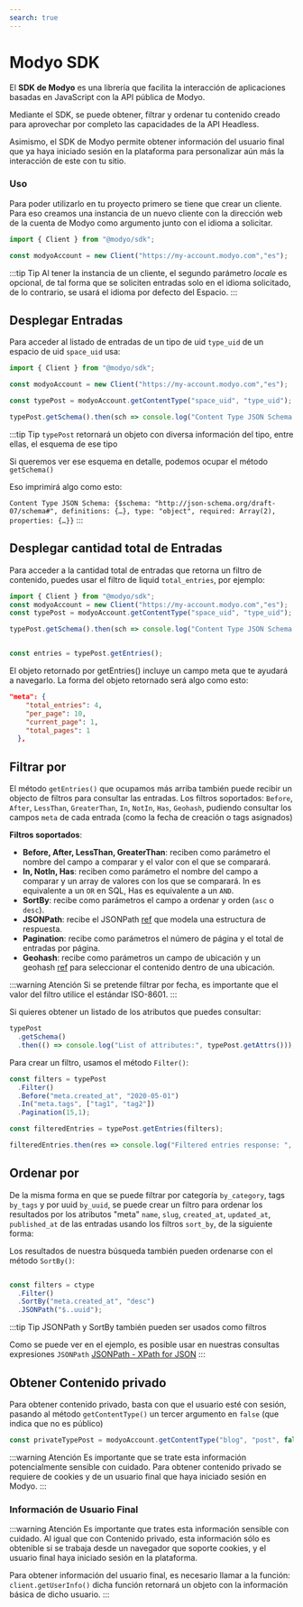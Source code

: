 ```yaml
---
search: true
---
```


# Modyo SDK

El **SDK de Modyo** es una librería que facilita la interacción de aplicaciones basadas en JavaScript con la API pública de Modyo.

Mediante el SDK, se puede obtener, filtrar y ordenar tu contenido creado para aprovechar por completo las capacidades de la API Headless.

Asimismo, el SDK de Modyo permite obtener información del usuario final que ya haya iniciado sesión en la plataforma para personalizar aún más la interacción de este con tu sitio.

### Uso

Para poder utilizarlo en tu proyecto primero se tiene que crear un cliente. Para eso creamos una instancia de un nuevo cliente con la dirección web de la cuenta de Modyo como argumento junto con el idioma a solicitar.

```js
import { Client } from "@modyo/sdk";

const modyoAccount = new Client("https://my-account.modyo.com","es");
```

:::tip Tip
Al tener la instancia de un cliente, el segundo parámetro _locale_ es opcional, de tal forma que se soliciten entradas solo en el idioma solicitado, de lo contrario, se usará el idioma por defecto del Espacio.
:::

## Desplegar Entradas

Para acceder al listado de entradas de un tipo de uid `type_uid` de un espacio de uid `space_uid` usa:

```js
import { Client } from "@modyo/sdk";

const modyoAccount = new Client("https://my-account.modyo.com","es");

const typePost = modyoAccount.getContentType("space_uid", "type_uid");

typePost.getSchema().then(sch => console.log("Content Type JSON Schema:", sch));
```

:::tip Tip
`typePost` retornará un objeto con diversa información del tipo, entre ellas, el esquema de ese tipo

Si queremos ver ese esquema en detalle, podemos ocupar el método `getSchema()`

Eso imprimirá algo como esto:

`Content Type JSON Schema: {$schema: "http://json-schema.org/draft-07/schema#", definitions: {…}, type: "object", required: Array(2), properties: {…}}`
:::

## Desplegar cantidad total de Entradas

Para acceder a la cantidad total de entradas que retorna un filtro de contenido, puedes usar el filtro de liquid `total_entries`, por ejemplo:

```js
import { Client } from "@modyo/sdk";
const modyoAccount = new Client("https://my-account.modyo.com","es");
const typePost = modyoAccount.getContentType("space_uid", "type_uid");

typePost.getSchema().then(sch => console.log("Content Type JSON Schema:", sch));


const entries = typePost.getEntries();

```

El objeto retornado por getEntries() incluye un campo meta que te ayudará a navegarlo. La forma del objeto retornado será algo como esto:

```json
"meta": {
    "total_entries": 4,
    "per_page": 10,
    "current_page": 1,
    "total_pages": 1
  },
```

## Filtrar por

El método `getEntries()` que ocupamos más arriba también puede recibir un objecto de filtros para consultar las entradas.
Los filtros soportados: `Before`, `After`, `LessThan`, `GreaterThan`, `In`, `NotIn`, `Has`, `Geohash`, pudiendo consultar los campos `meta` de cada entrada (como la fecha de creación o tags asignados)

**Filtros soportados**:

- **Before, After, LessThan, GreaterThan**: reciben como parámetro el nombre del campo a comparar y el valor con el que se comparará.
- **In, NotIn, Has**: reciben como parámetro el nombre del campo a comparar y un array de valores con los que se comparará. In es equivalente a un `OR` en SQL, Has es equivalente a un `AND`.
- **SortBy**: recibe como parámetros el campo a ordenar y orden (`asc` o `desc`).
- **JSONPath**: recibe el JSONPath [ref](https://goessner.net/articles/JsonPath/) que modela una estructura de respuesta.
- **Pagination**: recibe como parámetros el número de página y el total de entradas por página.
- **Geohash**: recibe como parámetros un campo de ubicación y un geohash [ref](https://www.movable-type.co.uk/scripts/geohash.html) para seleccionar el contenido dentro de una ubicación.

:::warning Atención
Si se pretende filtrar por fecha, es importante que el valor del filtro utilice el estándar ISO-8601.
:::

Si quieres obtener un listado de los atributos que puedes consultar:

```js
typePost
  .getSchema()
  .then(() => console.log("List of attributes:", typePost.getAttrs()));
```

Para crear un filtro, usamos el método `Filter()`:

```js
const filters = typePost
  .Filter()
  .Before("meta.created_at", "2020-05-01")
  .In("meta.tags", ["tag1", "tag2"])
  .Pagination(15,1);

const filteredEntries = typePost.getEntries(filters);

filteredEntries.then(res => console.log("Filtered entries response: ", res));
```

## Ordenar por

De la misma forma en que se puede filtrar por categoría `by_category`, tags `by_tags` y por uuid `by_uuid`, se puede crear un filtro para ordenar los resultados por los atributos "meta" `name`, `slug`, `created_at`, `updated_at`, `published_at` de las entradas usando los filtros `sort_by`, de la siguiente forma:

Los resultados de nuestra búsqueda también pueden ordenarse con el método `SortBy()`:

```js

const filters = ctype
  .Filter()
  .SortBy("meta.created_at", "desc")
  .JSONPath("$..uuid");
```


:::tip Tip
JSONPath y SortBy también pueden ser usados como filtros

Como se puede ver en el ejemplo, es posible usar en nuestras consultas expresiones `JSONPath` [JSONPath - XPath for JSON](https://goessner.net/articles/JsonPath/)
:::

## Obtener Contenido privado

Para obtener contenido privado, basta con que el usuario esté con sesión, pasando al método `getContentType()` un tercer argumento en `false` (que indica que no es público)

```js
const privateTypePost = modyoAccount.getContentType("blog", "post", false);
```

:::warning Atención
Es importante que se trate esta información potencialmente sensible con cuidado. Para obtener contenido privado se requiere de cookies y de un usuario final que haya iniciado sesión en Modyo.
:::

### Información de Usuario Final

:::warning Atención
Es importante que trates esta información sensible con cuidado. Al igual que con Contenido privado, esta información sólo es obtenible si se trabaja desde un navegador que soporte cookies, y el usuario final haya iniciado sesión en la plataforma.

Para obtener información del usuario final, es necesario llamar a la función: `client.getUserInfo()` dicha función retornará un objeto con la información básica
de dicho usuario.
:::

